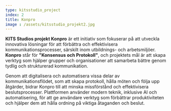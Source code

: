 ```yaml
---
type: kitsstudio_project
index: 2
title: Konpro
image : /assets/kitsstudio_projekt2.jpg
---
```


**KITS Studios projekt Konpro** är ett initiativ som fokuserar på att utveckla innovativa lösningar för att förbättra och effektivisera kommunikationsprocesser, särskilt inom utbildnings- och arbetsmiljöer. **Konpro** står för **"Konsensus och Protokoll"**, och projektets mål är att skapa verktyg som hjälper grupper och organisationer att samarbeta bättre genom tydlig och strukturerad kommunikation. 

Genom att digitalisera och automatisera vissa delar av kommunikationsflödet, som att skapa protokoll, hålla möten och följa upp åtgärder, bidrar Konpro till att minska missförstånd och effektivisera beslutsprocesser. Plattformen använder modern teknik, inklusive AI och automatisering, för att ge användare verktyg som förbättrar produktiviteten och hjälper dem att hålla ordning på viktiga åtaganden och beslut.